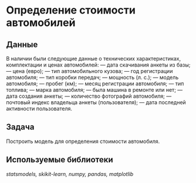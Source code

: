 # Определение стоимости автомобилей

## Данные

В наличии были следующие данные о технических характеристиках, комплектации и ценах автомобилей:
— дата скачивания анкеты из базы;
— цена (евро);
— тип автомобильного кузова;
— год регистрации автомобиля;
— тип коробки передач;
— мощность (л. с.);
— модель автомобиля;
— пробег (км);
— месяц регистрации автомобиля;
— тип топлива;
— марка автомобиля;
— была машина в ремонте или нет;
— дата создания анкеты;
— количество фотографий автомобиля;
— почтовый индекс владельца анкеты (пользователя);
— дата последней активности пользователя.

## Задача

Построить модель для определения стоимости автомобиля.

## Используемые библиотеки
*statsmodels, skikit-learn, numpy, pandas, matplotlib*
